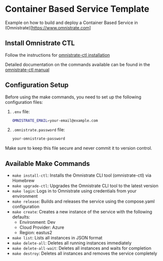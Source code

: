# Container Based Service Template

Example on how to build and deploy a Container Based Service in (Omnistrate)[https://www.omnistrate.com]

## Install Omnistrate CTL

Follow the instructions for [omnistrate-ctl installation](https://ctl.omnistrate.cloud/install/)

Detailed documentation on the commands available can be found in the [omnistrate-ctl manual](https://ctl.omnistrate.cloud/omnistrate-ctl/)

## Configuration Setup

Before using the make commands, you need to set up the following configuration files:

1. `.env` file:

   ```bash
   OMNISTRATE_EMAIL=your-email@example.com
   ```

2. `.omnistrate.password` file:

   ```bash
   your-omnistrate-password
   ```

Make sure to keep this file secure and never commit it to version control.

## Available Make Commands

- `make install-ctl`: Installs the Omnistrate CLI tool (omnistrate-ctl) via Homebrew
- `make upgrade-ctl`: Upgrades the Omnistrate CLI tool to the latest version
- `make login`: Logs in to Omnistrate using credentials from your environment
- `make release`: Builds and releases the service using the compose.yaml configuration
- `make create`: Creates a new instance of the service with the following defaults:
  - Environment: Dev
  - Cloud Provider: Azure
  - Region: eastus2
- `make list`: Lists all instances in JSON format
- `make delete-all`: Deletes all running instances immediately
- `make delete-all-wait`: Deletes all instances and waits for completion
- `make destroy`: Deletes all instances and removes the service completely

